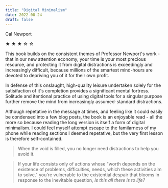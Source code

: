 ```yaml
---
title: "Digital Minimalism"
date: 2022-08-24
draft: false
---
```


Cal Newport

&#9733; &#9733; &#9733; &#9734; &#9734;

This book builds on the consistent themes of Professor Newport's work - that in our new attention economy, your time is your most precious resource, and protecting it from digital distractions is exceedingly and increasingly difficult, because millions of the smartest mind-hours are devoted to depriving you of it for their own profit.

In defense of this onslaught, high-quality leisure undertaken solely for the satisifaction of it's completion provides a significant mental fortress. Solitude and itentional practice of using digital tools for a singular purpose further remove the mind from increasingly assumed-standard distractions.

Although repetative in the message at times, and feeling like it could easily be condensed into a few blog posts, the book is an enjoyable read - all the more so because reading the long version is itself a form of digital minimalism. I could feel myself attempt escape to the familarness of my phone while reading sections I deemed repetative, but the very first lesson is therefore self-contained.

> When the void is filled, you no longer need distractions to help you avoid it.

> If your life consists only of actions whose "worth depends on the existence of problems, difficulties, needs, which these activities aim to solve," you're vulnerable to the existential despair that blooms in response to the inevitable question, _Is this all there is to life?_
